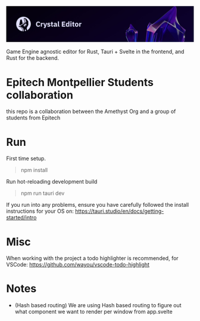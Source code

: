 <img src="repo/splash.jpg" alt="Crystal Editor" />

Game Engine agnostic editor for Rust, Tauri + Svelte in the frontend, and Rust for the backend.

# Epitech Montpellier Students collaboration
this repo is a collaboration between the Amethyst Org and a group of students from Epitech

# Run
First time setup.
> npm install

Run hot-reloading development build
> npm run tauri dev

If you run into any problems, ensure you have carefully followed the install instructions for your OS on: 
https://tauri.studio/en/docs/getting-started/intro

# Misc
When working with the project a todo highlighter is recommended,
for VSCode:
https://github.com/wayou/vscode-todo-highlight

# Notes
- (Hash based routing) We are using Hash based routing to figure out what component we want to render per window from app.svelte